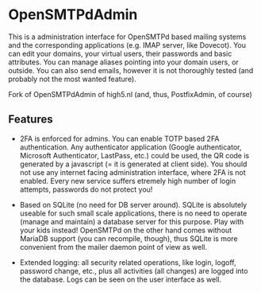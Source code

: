 # OpenSMTPdAdmin

This is a administration interface for OpenSMTPd based mailing systems and the corresponding applications (e.g. IMAP server, like Dovecot). You can edit your domains, your virtual users, their passwords and basic attributes. You can manage aliases pointing into your domain users, or outside. You can also send emails, however it is not thoroughly tested (and probably not the most wanted feature).

Fork of OpenSMTPdAdmin of high5.nl (and, thus, PostfixAdmin, of course)

## Features

 - 2FA is enforced for admins. You can enable TOTP based 2FA authentication. Any authenticator application (Google authenticator, Microsoft Authenticator, LastPass, etc.) could be used, the QR code is generated by a javascript (= it is generated at client side). You should not use any internet facing administration interface, where 2FA is not enabled. Every new service suffers etremely high number of login attempts, passwords do not protect you!

 - Based on SQLite (no need for DB server around). SQLite is absolutely useable for such small scale applications, there is no need to operate (manage and maintain) a database server for this purpose. Play with your kids instead! OpenSMTPd on the other hand comes without MariaDB support (you can recompile, though), thus SQLite is more convenient from the mailer daemon point of view as well. 

 - Extended logging: all security related operations, like login, logoff, password change, etc., plus all activities (all changes) are logged into the database. Logs can be seen on the user interface as well.
